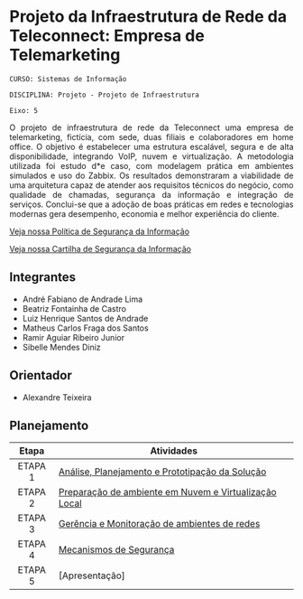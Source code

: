 # Projeto da Infraestrutura de Rede da Teleconnect: Empresa de Telemarketing

`CURSO: Sistemas de Informação`

`DISCIPLINA: Projeto - Projeto de Infraestrutura`

`Eixo: 5`

<P align="justify">
  O projeto de infraestrutura de rede da Teleconnect uma empresa de telemarketing, fictícia, com sede, duas filiais e colaboradores em home office. O          objetivo é estabelecer uma estrutura escalável, segura e de alta disponibilidade, integrando VoIP, nuvem e virtualização. A metodologia utilizada foi        estudo d*e caso, com modelagem prática em ambientes simulados e uso do Zabbix. Os resultados demonstraram a viabilidade de uma arquitetura capaz de          atender aos requisitos técnicos do negócio, como qualidade de chamadas, segurança da informação e integração de serviços. Conclui-se que a adoção de         boas práticas em redes e tecnologias modernas gera desempenho, economia e melhor experiência do cliente.
</P>

[Veja nossa Política de Segurança da Informação](https://github.com/ICEI-PUC-Minas-PMV-SI/pmv-si-2025-1-pe5-t2-g3-teleconnect/blob/main/docs/PSI%20telemarketing.pdf)

[Veja nossa Cartilha de Segurança da Informação](https://github.com/ICEI-PUC-Minas-PMV-SI/pmv-si-2025-1-pe5-t2-g3-teleconnect/blob/main/docs/Cartilha%20Teleconnect%20-%20PSI%20(1).pdf)


## Integrantes

* André Fabiano de Andrade Lima
* Beatriz Fontainha de Castro
* Luiz Henrique Santos de Andrade
* Matheus Carlos Fraga dos Santos
* Ramir Aguiar Ribeiro Junior
* Sibelle Mendes Diniz

## Orientador

* Alexandre Teixeira

## Planejamento

| Etapa         | Atividades |
|  :----:   | ----------- |
| ETAPA 1       |[Análise, Planejamento e Prototipação da Solução](docs/DocumentoEtapa1.md)|
| ETAPA 2       |[Preparação de ambiente em Nuvem e Virtualização Local](docs/DocumentoEpapa2.md)|
| ETAPA 3       |[Gerência e Monitoração de ambientes de redes](docs/DocumentoEtapa3.md) |
| ETAPA 4       |[Mecanismos de Segurança](docs/DocumentoEtapa4.md)|
| ETAPA 5       |[Apresentação] |
  

